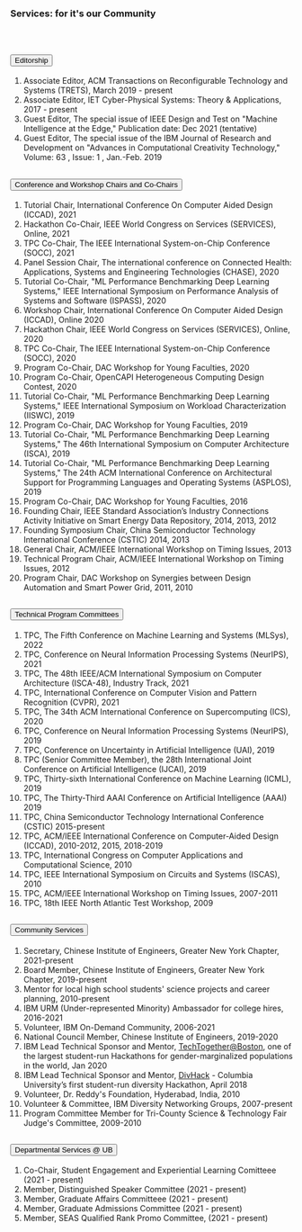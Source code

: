 <div class="block-title"><h3>Services: for it's our Community</h3></div>
<br>

<div class="accordion accordion-flush" id="servicesAccordion">
  <div class="accordion-item">
    <h2 class="accordion-header" id="headingOne">
      <button class="accordion-button" type="button" data-bs-toggle="collapse" data-bs-target="#collapseOne" aria-expanded="true" aria-controls="collapseOne">
        Editorship
      </button>
    </h2>
    <div id="collapseOne" class="accordion-collapse collapse show" aria-labelledby="headingOne" data-bs-parent="#servicesAccordion">
      <div class="accordion-body">
      
1. Associate Editor, ACM Transactions on Reconfigurable Technology and Systems (TRETS), March 2019 - present
2. Associate Editor, IET Cyber-Physical Systems: Theory & Applications, 2017 - present
3. Guest Editor, The special issue of IEEE Design and Test on "Machine Intelligence at the Edge," Publication date: Dec 2021 (tentative)
4. Guest Editor, The special issue of the IBM Journal of Research and Development on "Advances in Computational Creativity Technology," Volume: 63 , Issue: 1 , Jan.-Feb. 2019
      </div>
    </div>
  </div>
  <div class="accordion-item">
    <h2 class="accordion-header" id="headingTwo">
      <button class="accordion-button collapsed" type="button" data-bs-toggle="collapse" data-bs-target="#collapseTwo" aria-expanded="false" aria-controls="collapseTwo">
        Conference and Workshop Chairs and Co-Chairs
      </button>
    </h2>
    <div id="collapseTwo" class="accordion-collapse collapse" aria-labelledby="headingTwo" data-bs-parent="#servicesAccordion">
      <div class="accordion-body">

1. Tutorial Chair, International Conference On Computer Aided Design (ICCAD), 2021
2. Hackathon Co-Chair, IEEE World Congress on Services (SERVICES), Online, 2021
3. TPC Co-Chair, The IEEE International System-on-Chip Conference (SOCC), 2021
4. Panel Session Chair, The international conference on Connected Health: Applications, Systems and Engineering Technologies (CHASE),   2020
5. Tutorial Co-Chair, "ML Performance Benchmarking Deep Learning Systems,"  IEEE International Symposium on Performance Analysis of Systems and Software (ISPASS), 2020
6. Workshop Chair, International Conference On Computer Aided Design (ICCAD), Online 2020
7. Hackathon Chair, IEEE World Congress on Services (SERVICES), Online, 2020
8. TPC Co-Chair, The IEEE International System-on-Chip Conference (SOCC), 2020
9. Program Co-Chair, DAC Workshop for Young Faculties, 2020
10. Program Co-Chair, OpenCAPI Heterogeneous Computing Design Contest, 2020
11. Tutorial Co-Chair, "ML Performance Benchmarking Deep Learning Systems," IEEE International Symposium on Workload Characterization (IISWC), 2019
12. Program Co-Chair, DAC Workshop for Young Faculties, 2019
13. Tutorial Co-Chair, "ML Performance Benchmarking Deep Learning Systems," The 46th International Symposium on Computer Architecture (ISCA), 2019
14. Tutorial Co-Chair, "ML Performance Benchmarking Deep Learning Systems," The 24th ACM International Conference on Architectural Support for Programming Languages and Operating Systems (ASPLOS), 2019
15. Program Co-Chair, DAC Workshop for Young Faculties, 2016
16. Founding Chair,  IEEE Standard Association’s Industry Connections Activity Initiative on Smart Energy Data Repository, 2014, 2013, 2012
17. Founding Symposium Chair, China Semiconductor Technology International Conference (CSTIC) 2014, 2013
18. General Chair, ACM/IEEE International Workshop on Timing Issues, 2013
19. Technical Program Chair, ACM/IEEE International Workshop on Timing Issues, 2012
20. Program Chair, DAC Workshop on Synergies between Design Automation and Smart Power Grid, 2011, 2010
      </div>
    </div>
  </div>
  <div class="accordion-item">
    <h2 class="accordion-header" id="headingThree">
      <button class="accordion-button collapsed" type="button" data-bs-toggle="collapse" data-bs-target="#collapseThree" aria-expanded="false" aria-controls="collapseThree">
         Technical Program Committees
      </button>
    </h2>
    <div id="collapseThree" class="accordion-collapse collapse" aria-labelledby="headingThree" data-bs-parent="#servicesAccordion">
      <div class="accordion-body">

1. TPC, The Fifth Conference on Machine Learning and Systems (MLSys), 2022
2. TPC, Conference on Neural Information Processing Systems (NeurIPS), 2021
3. TPC, The 48th IEEE/ACM International Symposium on Computer Architecture (ISCA-48), Industry Track, 2021
4. TPC, International Conference on Computer Vision and Pattern Recognition (CVPR), 2021
5. TPC, The 34th ACM International Conference on Supercomputing (ICS), 2020
6. TPC, Conference on Neural Information Processing Systems (NeurIPS), 2019
7. TPC, Conference on Uncertainty in Artificial Intelligence (UAI), 2019
8. TPC (Senior Committee Member), the 28th International Joint Conference on Artificial Intelligence (IJCAI), 2019
9. TPC, Thirty-sixth International Conference on Machine Learning (ICML), 2019
10. TPC, The Thirty-Third AAAI Conference on Artificial Intelligence (AAAI) 2019
11. TPC, China Semiconductor Technology International Conference (CSTIC) 2015-present
12. TPC, ACM/IEEE International Conference on Computer-Aided Design (ICCAD), 2010-2012, 2015, 2018-2019
13. TPC, International Congress on Computer Applications and Computational Science, 2010
14. TPC, IEEE International Symposium on Circuits and Systems (ISCAS), 2010
15. TPC, ACM/IEEE International Workshop on Timing Issues, 2007-2011
16. TPC, 18th IEEE North Atlantic Test Workshop, 2009
      </div>
    </div>
  </div>
  <div class="accordion-item">
    <h2 class="accordion-header" id="headingFour">
      <button class="accordion-button collapsed" type="button" data-bs-toggle="collapse" data-bs-target="#collapseFour" aria-expanded="false" aria-controls="collapseFour">
        Community Services
      </button>
    </h2>
    <div id="collapseFour" class="accordion-collapse collapse" aria-labelledby="headingFour" data-bs-parent="#servicesAccordion">
      <div class="accordion-body">

1. Secretary, Chinese Institute of Engineers, Greater New York Chapter, 2021-present
2. Board Member, Chinese Institute of Engineers, Greater New York Chapter, 2019-present
3. Mentor for local high school students' science projects and career planning, 2010-present
4. IBM URM (Under-represented Minority) Ambassador for college hires, 2016-2021
5. Volunteer, IBM On-Demand Community, 2006-2021
6. National Council Member, Chinese Institute of Engineers, 2019-2020
7. IBM Lead Technical Sponsor and Mentor, <a href="https://github.com/JinjunXiong/TechTogether2020" target="_blank">TechTogether@Boston</a>, one of the largest student-run Hackathons for gender-marginalized populations in the world, Jan 2020
8. IBM Lead Technical Sponsor and Mentor, <a href="https://github.com/JinjunXiong/divhacks" target="_blank">DivHack</a> - Columbia University’s first student-run diversity Hackathon, April 2018
9. Volunteer, Dr. Reddy's Foundation, Hyderabad, India, 2010
10. Volunteer & Committee, IBM Diversity Networking Groups,  2007-present
11. Program Committee Member for Tri-County Science & Technology Fair Judge's Committee, 2009-2010
      </div>
    </div>
  </div>
  <div class="accordion-item">
    <h2 class="accordion-header" id="headingFive">
      <button class="accordion-button collapsed" type="button" data-bs-toggle="collapse" data-bs-target="#collapseFive" aria-expanded="false" aria-controls="collapseFive">
        Departmental Services @ UB
      </button>
    </h2>
    <div id="collapseFive" class="accordion-collapse collapse" aria-labelledby="headingFive" data-bs-parent="#servicesAccordion">
      <div class="accordion-body">

1. Co-Chair, Student Engagement and Experiential Learning Comitteee (2021 - present)
2. Member, Distinguished Speaker Committee (2021 - present)
3. Member, Graduate Affairs Committeee (2021 - present)
4. Member, Graduate Admissions Committee (2021 - present)
5. Member, SEAS Qualified Rank Promo Committee, (2021 - present)
      </div>
    </div>
  </div>
</div>
